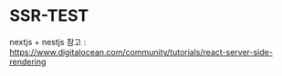 # SSR-TEST

nextjs + nestjs
참고 : https://www.digitalocean.com/community/tutorials/react-server-side-rendering
